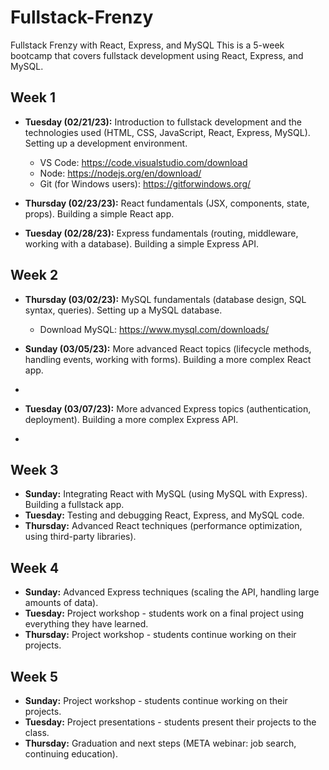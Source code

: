 # Fullstack-Frenzy

Fullstack Frenzy with React, Express, and MySQL
This is a 5-week bootcamp that covers fullstack development using React, Express, and MySQL.

## Week 1
- **Tuesday (02/21/23):** Introduction to fullstack development and the technologies used (HTML, CSS, JavaScript, React, Express, MySQL). Setting up a development environment.
     * VS Code: https://code.visualstudio.com/download
     * Node: https://nodejs.org/en/download/
     * Git (for Windows users): https://gitforwindows.org/

  
- **Thursday (02/23/23):** React fundamentals (JSX, components, state, props). Building a simple React app.

- **Tuesday (02/28/23):** Express fundamentals (routing, middleware, working with a database). Building a simple Express API.
## Week 2

- **Thursday (03/02/23):** MySQL fundamentals (database design, SQL syntax, queries). Setting up a MySQL database.
    * Download MySQL: https://www.mysql.com/downloads/

- **Sunday (03/05/23):** More advanced React topics (lifecycle methods, handling events, working with forms). Building a more complex React app.
- 
- **Tuesday (03/07/23):** More advanced Express topics (authentication, deployment). Building a more complex Express API.
- 
## Week 3
- **Sunday:** Integrating React with MySQL (using MySQL with Express). Building a fullstack app.
- **Tuesday:** Testing and debugging React, Express, and MySQL code.
- **Thursday:** Advanced React techniques (performance optimization, using third-party libraries).
## Week 4
- **Sunday:** Advanced Express techniques (scaling the API, handling large amounts of data).
- **Tuesday:** Project workshop - students work on a final project using everything they have learned.
- **Thursday:** Project workshop - students continue working on their projects.
## Week 5
- **Sunday:** Project workshop - students continue working on their projects.
- **Tuesday:** Project presentations - students present their projects to the class.
- **Thursday:** Graduation and next steps (META webinar: job search, continuing education).
